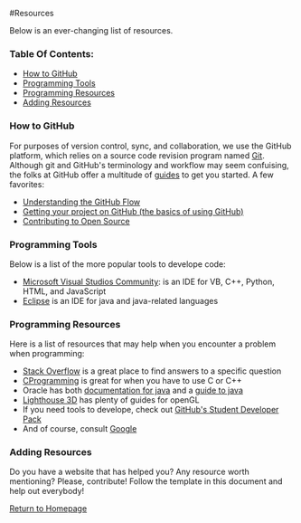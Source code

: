 #Resources

Below is an ever-changing list of resources.

<h3>Table Of Contents:</h3>
<ul>
<li><a href="#GitHub">How to GitHub</a></li>
<li><a href="#Programming Tools">Programming Tools</a></li>
<li><a href="#Programming Help">Programming Resources</a></li>
<li><a href="#AddStuff">Adding Resources</a></li>
</ul>

<h3 id="GitHub">How to GitHub</h3>

For purposes of version control, sync, and collaboration, we use the GitHub platform, which relies on a source code
revision program named [Git](https://en.wikipedia.org/wiki/Git_(software)). Although git and GitHub's terminology
and workflow may seem confuising, the folks at GitHub offer a multitude of [guides](https://guides.github.com/) to get
you started. A few favorites:
<ul>
<li><a href="https://guides.github.com/introduction/flow/" target="_blank">Understanding the GitHub Flow</a></li>
<li><a href="https://guides.github.com/introduction/getting-your-project-on-github/" target="_blank">Getting your project on GitHub (the basics of using GitHub)</a></li>
<li><a href="https://guides.github.com/activities/contributing-to-open-source/#contributing" target="_blank">Contributing to Open Source</a></li>
</ul>

<h3 id="Programming Tools">Programming Tools</h3>
Below is a list of the more popular tools to develope code:
<ul>
<li><a href="https://www.visualstudio.com/products/visual-studio-community-vs">Microsoft Visual Studios Community</a>: is an IDE for VB, C++, Python, HTML, and JavaScript</li>
<li><a href="http://www.eclipse.org/">Eclipse</a> is an IDE for java and java-related languages</li>
</ul>

<h3 id="Programming Help">Programming Resources</h3>
Here is a list of resources that may help when you encounter a problem when programming:
<ul>
<li><a href="http://stackoverflow.com/">Stack Overflow</a> is a great place to find answers to a specific question</li>
<li><a href="http://www.cprogramming.com/">CProgramming</a> is great for when you have to use C or C++</li>
<li>Oracle has both <a href="http://docs.oracle.com/javase/7/docs/api/">documentation for java</a> and a <a href="https://docs.oracle.com/javase/tutorial/">guide to java</a></li>
<li><a href="http://www.lighthouse3d.com/">Lighthouse 3D</a> has plenty of guides for openGL</li>
<li>If you need tools to develope, check out <a href="https://education.github.com/pack">GitHub's Student Developer Pack</a></li>
<li>And of course, consult <a href="https://www.google.com/">Google</a></li>
</ul>

<h3 id="AddStuff">Adding Resources</h3>

Do you have a website that has helped you? Any resource worth mentioning? Please, contribute! Follow the template in this
document and help out everybody!

<a href="https://github.com/MtLebanonComputerClub/Home-Repository/">Return to Homepage</a>
